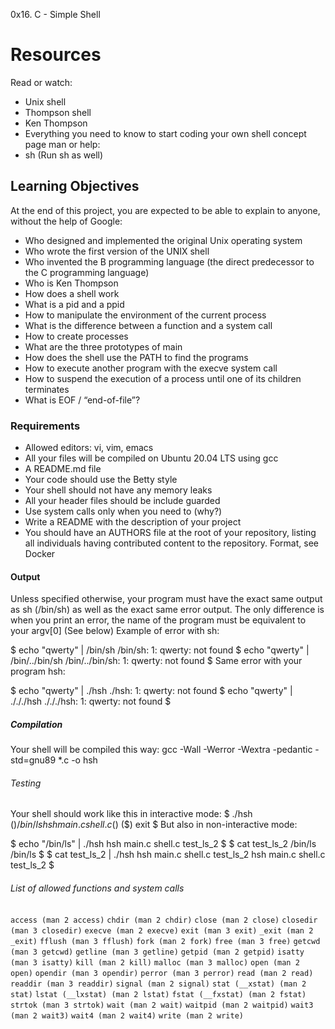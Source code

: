0x16. C - Simple Shell

# Resources
Read or watch:
* Unix shell
* Thompson shell
* Ken Thompson
* Everything you need to know to start coding your own shell concept page
man or help:
* sh (Run sh as well)

## Learning Objectives
At the end of this project, you are expected to be able to explain to anyone, without the help of Google:
* Who designed and implemented the original Unix operating system
* Who wrote the first version of the UNIX shell
* Who invented the B programming language (the direct predecessor to the C programming language)
* Who is Ken Thompson
* How does a shell work
* What is a pid and a ppid
* How to manipulate the environment of the current process
* What is the difference between a function and a system call
* How to create processes
* What are the three prototypes of main
* How does the shell use the PATH to find the programs
* How to execute another program with the execve system call
* How to suspend the execution of a process until one of its children terminates
* What is EOF / “end-of-file”?

### Requirements
* Allowed editors: vi, vim, emacs
* All your files will be compiled on Ubuntu 20.04 LTS using gcc
* A README.md file
* Your code should use the Betty style
* Your shell should not have any memory leaks
* All your header files should be include guarded
* Use system calls only when you need to (why?)
* Write a README with the description of your project
* You should have an AUTHORS file at the root of your repository, listing all individuals having contributed content to the repository. Format, see Docker

#### Output
Unless specified otherwise, your program must have the exact same output as sh (/bin/sh) as well as the exact same error output.
The only difference is when you print an error, the name of the program must be equivalent to your argv[0] (See below)
Example of error with sh:

$ echo "qwerty" | /bin/sh
/bin/sh: 1: qwerty: not found
$ echo "qwerty" | /bin/../bin/sh
/bin/../bin/sh: 1: qwerty: not found
$
Same error with your program hsh:

$ echo "qwerty" | ./hsh
./hsh: 1: qwerty: not found
$ echo "qwerty" | ./././hsh
./././hsh: 1: qwerty: not found
$

##### Compilation
Your shell will be compiled this way:
gcc -Wall -Werror -Wextra -pedantic -std=gnu89 *.c -o hsh

###### Testing
Your shell should work like this in interactive mode:
$ ./hsh
($) /bin/ls
hsh main.c shell.c
($)
($) exit
$
But also in non-interactive mode:

$ echo "/bin/ls" | ./hsh
hsh main.c shell.c test_ls_2
$
$ cat test_ls_2
/bin/ls
/bin/ls
$
$ cat test_ls_2 | ./hsh
hsh main.c shell.c test_ls_2
hsh main.c shell.c test_ls_2
$

###### List of allowed functions and system calls
`access (man 2 access)`
`chdir (man 2 chdir)`
`close (man 2 close)`
`closedir (man 3 closedir)`
`execve (man 2 execve)`
`exit (man 3 exit)`
`_exit (man 2 _exit)`
`fflush (man 3 fflush)`
`fork (man 2 fork)`
`free (man 3 free)`
`getcwd (man 3 getcwd)`
`getline (man 3 getline)`
`getpid (man 2 getpid)`
`isatty (man 3 isatty)`
`kill (man 2 kill)`
`malloc (man 3 malloc)`
`open (man 2 open)`
`opendir (man 3 opendir)`
`perror (man 3 perror)`
`read (man 2 read)`
`readdir (man 3 readdir)`
`signal (man 2 signal)`
`stat (__xstat) (man 2 stat)`
`lstat (__lxstat) (man 2 lstat)`
`fstat (__fxstat) (man 2 fstat)`
`strtok (man 3 strtok)`
`wait (man 2 wait)`
`waitpid (man 2 waitpid)`
`wait3 (man 2 wait3)`
`wait4 (man 2 wait4)`
`write (man 2 write)`
